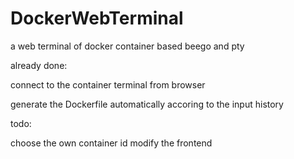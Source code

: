 # DockerWebTerminal
a web terminal of docker container based beego and pty


already done:

connect to the container terminal from browser

generate the Dockerfile automatically accoring to the input history


todo:

choose the own container id
modify the frontend
